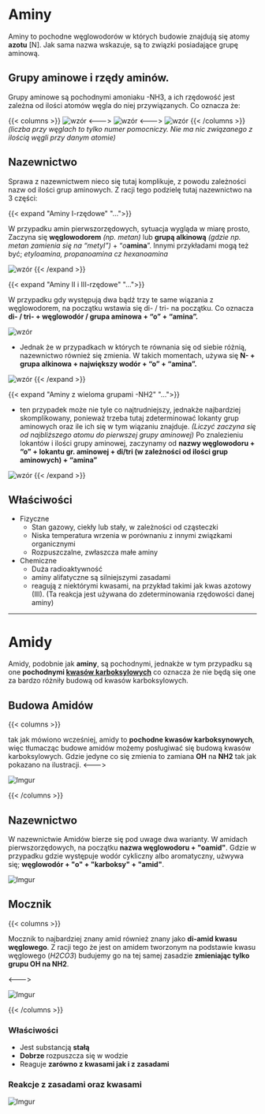 # Aminy
Aminy to pochodne węglowodorów w których budowie znajdują się atomy **azotu** [N]. Jak sama nazwa wskazuje, są to związki posiadające grupę aminową.

## Grupy aminowe i rzędy aminów.
Grupy aminowe są pochodnymi amoniaku -NH3, a ich rzędowość jest zależna od ilości atomów węgla do niej przywiązanych. Co oznacza że:

{{< columns >}}
![wzór](https://cdn.discordapp.com/attachments/508354456392302603/1157394372996911184/Artboard_24x.png?ex=65187301&is=65172181&hm=94a979a8011c0aa9d64ac3f6207aa59d734723666ce5628dfd6e8d3abaf985ed&)
<--->
![wzór](https://cdn.discordapp.com/attachments/508354456392302603/1157394521915658331/Artboard_24x.png?ex=65187325&is=651721a5&hm=3152ba941fa5668b291fc41651b48588787fd9f1f0efc69d83cd1d0a42d038ff&)
<--->
![wzór](https://cdn.discordapp.com/attachments/508354456392302603/1157394554161463296/Artboard_24x.png?ex=6518732d&is=651721ad&hm=d5ec547d0b499f71b843ece8924524d0650568b4c5e217cef55e6b475eba207b&)
{{< /columns >}}
*(liczba przy węglach to tylko numer pomocniczy. Nie ma nic związanego z ilością węgli przy danym atomie)*

## Nazewnictwo
Sprawa z nazewnictwem nieco się tutaj komplikuje, z powodu zależności nazw od ilości grup aminowych. Z racji tego podzielę tutaj nazewnictwo na 3 części:

{{< expand "Aminy I-rzędowe" "...">}}

W przypadku amin pierwszorzędowych, sytuacja wygląda w miarę prosto, Zaczyna się **węglowodorem** *(np. metan)* lub **grupą alkinową** *(gdzie np. metan zamienia się na “metyl”)* + “*o***amina**”. Innymi przykładami mogą też być; *etyloamina, propanoamina cz hexanoamina*

![wzór](https://media.discordapp.net/attachments/508354456392302603/1157395995978637383/Artboard_54x.png?ex=65187484&is=65172304&hm=acbe6f75c05e05c7ac6d0639f6bbc68543cad0f77fffa4c86bd464e6265c0113&=&width=924&height=430)
{{< /expand >}}

{{< expand "Aminy II i III-rzędowe" "...">}}

W przypadku gdy występują dwa bądź trzy te same wiązania z węglowodorem, na początku wstawia się di- / tri- na początku. Co oznacza **di- / tri- + węglowodór / grupa aminowa + “o” + “amina”.**

![wzór](https://media.discordapp.net/attachments/508354456392302603/1157395995978637383/Artboard_54x.png?ex=65187484&is=65172304&hm=acbe6f75c05e05c7ac6d0639f6bbc68543cad0f77fffa4c86bd464e6265c0113&=&width=924&height=430)

- Jednak że w przypadkach w których te równania się od siebie różnią, nazewnictwo również się zmienia. W takich momentach, używa się **N- + grupa alkinowa + największy wodór + “o” + “amina”.**
    
![wzór](https://media.discordapp.net/attachments/508354456392302603/1157397318933414038/Artboard_54x.png?ex=651875c0&is=65172440&hm=9b4c9f587786125f7887ea8e2bef74ad4790c1f2244b1c7987893a2c8d768d09&=&width=924&height=430)
{{< /expand >}}

{{< expand "Aminy z wieloma grupami  -NH2" "...">}}

- ten przypadek może nie tyle co najtrudniejszy, jednakże najbardziej skomplikowany, ponieważ trzeba tutaj zdeterminować lokanty grup aminowych oraz ile ich się w tym wiązaniu znajduje. *(Liczyć zaczyna się od najbliższego atomu do pierwszej grupy aminowej)* Po znalezieniu lokantów i ilości grupy aminowej, zaczynamy od **nazwy węglowodoru + “o” + lokantu gr. aminowej + di/tri (w zależności od ilości grup aminowych) + “amina”**
  
![wzór](https://media.discordapp.net/attachments/508354456392302603/1157397589247922176/Artboard_54x.png?ex=65187600&is=65172480&hm=e0ae300ab308875805a7c0323bc6c135d93b4f54226f23db26b4c1ed90d64c3e&=&width=924&height=430)
{{< /expand >}}

## Właściwości
- Fizyczne
    - Stan gazowy, ciekły lub stały, w zależności od cząsteczki
    - Niska temperatura wrzenia w porównaniu z innymi związkami organicznymi
    - Rozpuszczalne, zwłaszcza małe aminy
- Chemiczne
    - Duża radioaktywność
    - aminy alifatyczne są silniejszymi zasadami
    - reagują z niektórymi kwasami, na przykład takimi jak kwas azotowy (III). (Ta reakcja jest używana do zdeterminowania rzędowości danej aminy)
  
---

# Amidy
Amidy, podobnie jak **aminy**, są pochodnymi, jednakże w tym przypadku są one **pochodnymi [kwasów karboksylowych](../kwasy_karboksylowe)** co oznacza że nie będą się one za bardzo różniły budową od kwasów karboksylowych.

## Budowa Amidów

{{< columns >}}

tak jak mówiono wcześniej, amidy to **pochodne kwasów karboksynowych**, więc tłumacząc budowe amidów możemy posługiwać się budową kwasów karboksylowych. Gdzie jedyne co się zmienia to zamiana **OH** na **NH2** tak jak pokazano na ilustracji.
<--->

![Imgur](https://i.imgur.com/Plh76NW.png)

{{< /columns >}}

## Nazewnictwo

W nazewnictwie Amidów bierze się pod uwage dwa warianty. W amidach pierwszorzędowych, na początku **nazwa węglowodoru + "oamid"**. Gdzie w przypadku gdzie występuje wodór  cykliczny albo aromatyczny, użwywa się; **węglowodór + "o" + "karboksy" + "amid"**.

![Imgur](https://i.imgur.com/ajQVCsC.png)

## Mocznik

{{< columns >}}

Mocznik to najbardziej znany amid również znany jako **di-amid kwasu węglowego**. Z racji tego że jest on amidem tworzonym na podstawie kwasu węglowego (*H2CO3*) budujemy go na tej samej zasadzie **zmieniając tylko grupu OH na NH2**.

<--->

![Imgur](https://i.imgur.com/8udCdQF.png)

{{< /columns >}}

### Właściwości
  - Jest substancją **stałą**
  - **Dobrze** rozpuszcza się w wodzie 
  - Reaguje **zarówno z kwasami jak i z zasadami**

### Reakcje z zasadami oraz kwasami

![Imgur](https://i.imgur.com/Kzjlk8Z.png)